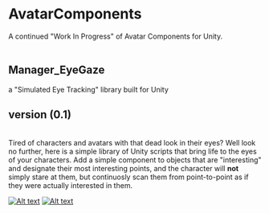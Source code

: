 # AvatarComponents
A continued "Work In Progress" of Avatar Components for Unity. 
<br>
<br>
<h2>Manager_EyeGaze</h2> a "Simulated Eye Tracking" library built for Unity<br>
<h2>version (0.1) </h2>
<br>
Tired of characters and avatars with that dead look in their eyes? Well look no further, here is a simple library of Unity scripts that bring life to the eyes of your characters. Add a simple component to objects that are "interesting" and designate their most interesting points, and the character will <b>not</b> simply stare at them, but continuosly scan them from point-to-point as if they were actually interested in them.



[![Alt text](https://img.youtube.com/vi/8taVMHbVdeI/0.jpg)](https://youtu.be/8taVMHbVdeI)
[![Alt text](https://img.youtube.com/vi/nBdPiYsCH9w/0.jpg)](https://youtu.be/nBdPiYsCH9w)
